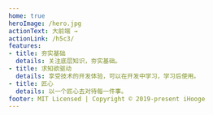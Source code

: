 ```yaml
---
home: true
heroImage: /hero.jpg
actionText: 大前端 →
actionLink: /h5c3/
features:
- title: 夯实基础
  details: 关注底层知识，夯实基础。
- title: 求知欲驱动
  details: 享受技术的开发体验，可以在开发中学习，学习后使用。
- title: 匠心
  details: 以一个匠心去对待每一件事。
footer: MIT Licensed | Copyright © 2019-present iHooge
---
```

<!-- 
### 像数 1, 2, 3 一样容易

``` bash
# 安装
yarn global add vuepress # 或者：npm install -g vuepress

# 新建一个 markdown 文件
echo '# Hello VuePress!' > README.md

# 开始写作
vuepress dev .

# 构建静态文件
vuepress build .
```

::: warning 注意
请确保你的 Node.js 版本 >= 8。
::: -->
